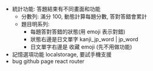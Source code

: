 - 統計功能: 答題結束有不同畫面和功能
  - 分數列: 滿分 100, 動態計算每題分數, 答對答錯會累計
  - 題目明系列:
    - 每題答對答錯的狀態(用 emoji 表示對錯)
    - 狀態右邊是日文單字 kanji_jp_word | jp_word
    - 日文單字右邊是 收藏 emoji (先不用做功能)
- 記憶選項功能 localstorage, 要試手機支援
- bug github page react router
